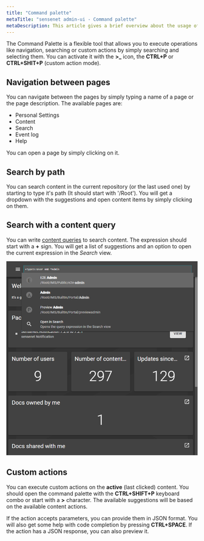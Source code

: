 ```yaml
---
title: "Command palette"
metaTitle: "sensenet admin-ui - Command palette"
metaDescription: This article gives a brief overview about the usage of the Command Palette on the Admin UI.
---
```


The Command Palette is a flexible tool that allows you to execute operations like navigation, searching or custom actions by simply searching and selecting them. You can activate it with the **>\_** icon, the **CTRL+P** or **CTRL+SHIT+P** (custom action mode).

## Navigation between pages

You can navigate between the pages by simply typing a name of a page or the page description. The available pages are:

- Personal Settings
- Content
- Search
- Event log
- Help

You can open a page by simply clicking on it.

## Search by path

You can search content in the current repository (or the last used one) by starting to type it's path (It should start with '/Root'). You will get a dropdown with the suggestions and open content items by simply clicking on them.

## Search with a content query

You can write [content queries](/concepts/basics/041-content-query/) to search content. The expression should start with a **+** sign. You will get a list of suggestions and an option to open the current expression in the _Search_ view.

![Displaying search results](../img/admin-ui-command-palette.png "Displaying search results")

## Custom actions

You can execute custom actions on the **active** (last clicked) content. You should open the command palette with the **CTRL+SHIFT+P** keyboard combo or start with a **>** character. The available suggestions will be based on the available content actions.

If the action accepts parameters, you can provide them in JSON format. You will also get some help with code completion by pressing **CTRL+SPACE**. If the action has a JSON response, you can also preview it.
